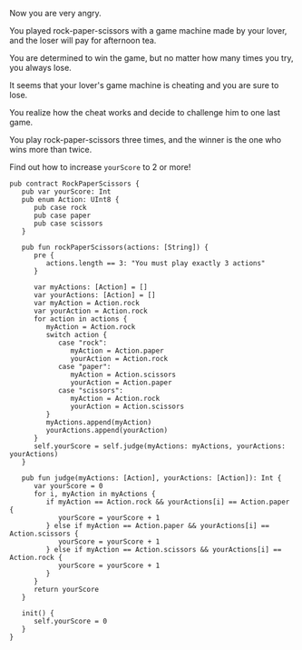 Now you are very angry.

You played rock-paper-scissors with a game machine made by your lover, and the loser will pay for afternoon tea.

You are determined to win the game, but no matter how many times you try, you always lose.

It seems that your lover's game machine is cheating and you are sure to lose.

You realize how the cheat works and decide to challenge him to one last game.

You play rock-paper-scissors three times, and the winner is the one who wins more than twice.

Find out how to increase `yourScore` to 2 or more!

```cadence
pub contract RockPaperScissors {
   pub var yourScore: Int
   pub enum Action: UInt8 {
      pub case rock
      pub case paper
      pub case scissors
   }

   pub fun rockPaperScissors(actions: [String]) {
      pre {
         actions.length == 3: "You must play exactly 3 actions"
      }

      var myActions: [Action] = []
      var yourActions: [Action] = []
      var myAction = Action.rock
      var yourAction = Action.rock
      for action in actions {
         myAction = Action.rock
         switch action {
            case "rock":
               myAction = Action.paper
               yourAction = Action.rock
            case "paper":
               myAction = Action.scissors
               yourAction = Action.paper
            case "scissors":
               myAction = Action.rock
               yourAction = Action.scissors
         }
         myActions.append(myAction)
         yourActions.append(yourAction)
      }
      self.yourScore = self.judge(myActions: myActions, yourActions: yourActions)
   }

   pub fun judge(myActions: [Action], yourActions: [Action]): Int {
      var yourScore = 0
      for i, myAction in myActions {
         if myAction == Action.rock && yourActions[i] == Action.paper {
            yourScore = yourScore + 1
         } else if myAction == Action.paper && yourActions[i] == Action.scissors {
            yourScore = yourScore + 1
         } else if myAction == Action.scissors && yourActions[i] == Action.rock {
            yourScore = yourScore + 1
         }
      }
      return yourScore
   }

   init() {
      self.yourScore = 0
   }
}
```